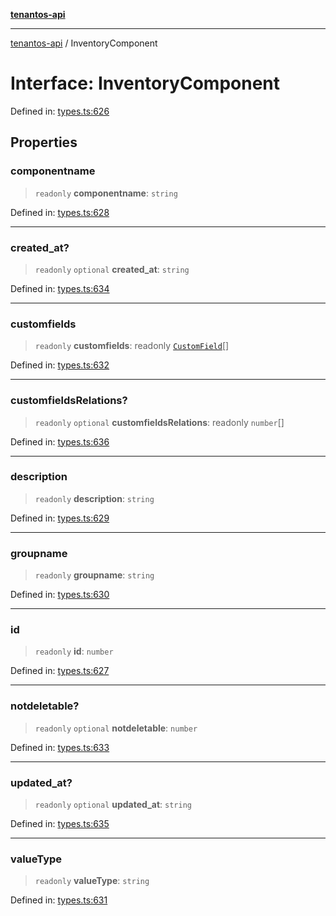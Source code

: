 [**tenantos-api**](../README.md)

***

[tenantos-api](../globals.md) / InventoryComponent

# Interface: InventoryComponent

Defined in: [types.ts:626](https://github.com/shadmanZero/tenantos-api/blob/1c7b7035084787c8e7500a348d67d47efa9ca53a/src/types.ts#L626)

## Properties

### componentname

> `readonly` **componentname**: `string`

Defined in: [types.ts:628](https://github.com/shadmanZero/tenantos-api/blob/1c7b7035084787c8e7500a348d67d47efa9ca53a/src/types.ts#L628)

***

### created\_at?

> `readonly` `optional` **created\_at**: `string`

Defined in: [types.ts:634](https://github.com/shadmanZero/tenantos-api/blob/1c7b7035084787c8e7500a348d67d47efa9ca53a/src/types.ts#L634)

***

### customfields

> `readonly` **customfields**: readonly [`CustomField`](CustomField.md)[]

Defined in: [types.ts:632](https://github.com/shadmanZero/tenantos-api/blob/1c7b7035084787c8e7500a348d67d47efa9ca53a/src/types.ts#L632)

***

### customfieldsRelations?

> `readonly` `optional` **customfieldsRelations**: readonly `number`[]

Defined in: [types.ts:636](https://github.com/shadmanZero/tenantos-api/blob/1c7b7035084787c8e7500a348d67d47efa9ca53a/src/types.ts#L636)

***

### description

> `readonly` **description**: `string`

Defined in: [types.ts:629](https://github.com/shadmanZero/tenantos-api/blob/1c7b7035084787c8e7500a348d67d47efa9ca53a/src/types.ts#L629)

***

### groupname

> `readonly` **groupname**: `string`

Defined in: [types.ts:630](https://github.com/shadmanZero/tenantos-api/blob/1c7b7035084787c8e7500a348d67d47efa9ca53a/src/types.ts#L630)

***

### id

> `readonly` **id**: `number`

Defined in: [types.ts:627](https://github.com/shadmanZero/tenantos-api/blob/1c7b7035084787c8e7500a348d67d47efa9ca53a/src/types.ts#L627)

***

### notdeletable?

> `readonly` `optional` **notdeletable**: `number`

Defined in: [types.ts:633](https://github.com/shadmanZero/tenantos-api/blob/1c7b7035084787c8e7500a348d67d47efa9ca53a/src/types.ts#L633)

***

### updated\_at?

> `readonly` `optional` **updated\_at**: `string`

Defined in: [types.ts:635](https://github.com/shadmanZero/tenantos-api/blob/1c7b7035084787c8e7500a348d67d47efa9ca53a/src/types.ts#L635)

***

### valueType

> `readonly` **valueType**: `string`

Defined in: [types.ts:631](https://github.com/shadmanZero/tenantos-api/blob/1c7b7035084787c8e7500a348d67d47efa9ca53a/src/types.ts#L631)
